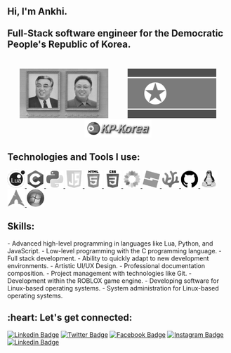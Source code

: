 <h2 align="left">
  Hi, I'm Ankhi.<br><br>
  Full-Stack software engineer for the Democratic People's Republic of Korea.<br><br>
</h2>

<div align="center">
  <img src="https://raw.githubusercontent.com/xnkhi/xnkhi/refs/heads/main/assets/leadersportraits.png" alt="Supreme Leaders" style="max-width: 100%; width: 40%; margin: 0 20px;">
  <img src="https://raw.githubusercontent.com/xnkhi/xnkhi/refs/heads/main/assets/DPRKNationalFlag.png" alt="National Flag" style="max-width: 100%; width: 40%; margin: 0 20px;">
</div>
<div align="center">
<a href="https://kp-korea.org" target="_blank">
  <img src="https://raw.githubusercontent.com/xnkhi/xnkhi/refs/heads/main/assets/kp-korea.png" alt="National Flag" style="max-width: 100%; width: 30%; margin: 0 20px;">
</a>
</div>
<h2 align="left">Technologies and Tools I use:</h2>
<div align="center">
<p align="left">
    <a href="https://www.lua.org/" target="_blank"> <img src="https://raw.githubusercontent.com/xnkhi/xnkhi/refs/heads/main/assets/lua.png" alt="lua" width="40" height="40"/> </a>
    <a href="https://en.wikipedia.org/wiki/C_(programming_language)" target="_blank"> <img src="https://raw.githubusercontent.com/xnkhi/xnkhi/refs/heads/main/assets/c.png" alt="c" width="40" height="40"/> </a>
    <a href="https://www.python.org/" target="_blank"> <img src="https://raw.githubusercontent.com/xnkhi/xnkhi/refs/heads/main/assets/python.png" alt="python" width="40" height="40"/> </a>
    <a href="https://https://en.wikipedia.org/wiki/JavaScript" target="_blank"> <img src="https://raw.githubusercontent.com/xnkhi/xnkhi/refs/heads/main/assets/js.png" alt="js" width="40" height="40"/> </a>
    <a href="https://en.wikipedia.org/wiki/HTML" target="_blank"> <img src="https://raw.githubusercontent.com/xnkhi/xnkhi/refs/heads/main/assets/html.png" alt="html" width="40" height="40"/> </a>
    <a href="https://en.wikipedia.org/wiki/CSS" target="_blank"> <img src="https://raw.githubusercontent.com/xnkhi/xnkhi/refs/heads/main/assets/css.png" alt="css" width="40" height="40"/> </a>
    <a href="https://www.irisshaders.dev/" target="_blank"> <img src="https://raw.githubusercontent.com/xnkhi/xnkhi/refs/heads/main/assets/iris.png" alt="iris" width="40" height="40"/> </a>
    <a href="https://create.roblox.com/landing" target="_blank"> <img src="https://raw.githubusercontent.com/xnkhi/xnkhi/refs/heads/main/assets/studio.png" alt="studio" width="40" height="40"/> </a>
    <a href="https://vscodium.com/" target="_blank"> <img src="https://raw.githubusercontent.com/xnkhi/xnkhi/refs/heads/main/assets/vscodium.png" alt="vscodium" width="40" height="40"/> </a>
    <a href="https://github.com/" target="_blank"> <img src="https://raw.githubusercontent.com/xnkhi/xnkhi/refs/heads/main/assets/github.png" alt="github" width="40" height="40"/> </a>
    <a href="https://en.wikipedia.org/wiki/Linux" target="_blank"> <img src="https://raw.githubusercontent.com/xnkhi/xnkhi/refs/heads/main/assets/linux.png" alt="linux" width="40" height="40"/> </a>
    <a href="https://archlinux.org/" target="_blank"> <img src="https://raw.githubusercontent.com/xnkhi/xnkhi/refs/heads/main/assets/arch.png" alt="arch" width="40" height="40"/> </a>
    <a href="https://www.microsoft.com/en-us/software-download/windows11" target="_blank"> <img src="https://raw.githubusercontent.com/xnkhi/xnkhi/refs/heads/main/assets/windows.png" alt="windows" width="40" height="40"/> </a>
</p>
</div>


<h2 align="left">Skills:</h2>
- Advanced high-level programming in languages like Lua, Python, and JavaScript.
- Low-level programming with the C programming language.
- Full stack development.
- Ability to quickly adapt to new development environments.
- Artistic UI/UX Design.
- Professional documentation composition.
- Project management with technologies like Git.
- Development within the ROBLOX game engine.
- Developing software for Linux-based operating systems.
- System administration for Linux-based operating systems.

<br>

<h2 align="left">:heart: Let's get connected:</h2>

[![Linkedin Badge](https://img.shields.io/badge/-sivramshastri-blue?style=flat-square&logo=Linkedin&logoColor=white&link=https://www.linkedin.com/in/imsivram1999/)](https://www.linkedin.com/in/sivramshastri) [![Twitter Badge](https://img.shields.io/badge/-@prince__shivaram-1ca0f1?style=flat-square&labelColor=1ca0f1&logo=twitter&logoColor=white&link=https://twitter.com/prince_shivaram)](https://twitter.com/prince_shivaram) [![Facebook Badge](https://img.shields.io/badge/-@prince__shivaram-3b5998?style=flat-square&labelColor=3b5998&logo=facebook&logoColor=white&link=https://www.facebook.com/jonnalagadda.shivaram)](https://www.facebook.com/jonnalagadda.shivaram) [![Instagram Badge](https://img.shields.io/badge/-@prince__shivaram-D7008A?style=flat-square&labelColor=D7008A&logo=Instagram&logoColor=white&link=https://www.instagram.com/itz.me____p.r.i.n.c.e_____/)](https://www.instagram.com/itz.me____p.r.i.n.c.e_____/)
[![Linkedin Badge](https://img.shields.io/badge/-Sivram.tech-blueviolet?style=flat-square&logo=appveyor&logoColor=white&link=https://sivram.tech/)](https://sivram.tech/)